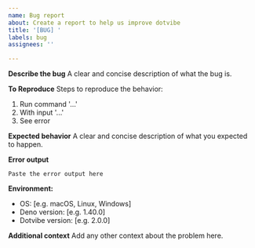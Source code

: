 ```yaml
---
name: Bug report
about: Create a report to help us improve dotvibe
title: '[BUG] '
labels: bug
assignees: ''

---
```


**Describe the bug**
A clear and concise description of what the bug is.

**To Reproduce**
Steps to reproduce the behavior:
1. Run command '...'
2. With input '...'
3. See error

**Expected behavior**
A clear and concise description of what you expected to happen.

**Error output**
```
Paste the error output here
```

**Environment:**
 - OS: [e.g. macOS, Linux, Windows]
 - Deno version: [e.g. 1.40.0]
 - Dotvibe version: [e.g. 2.0.0]

**Additional context**
Add any other context about the problem here.